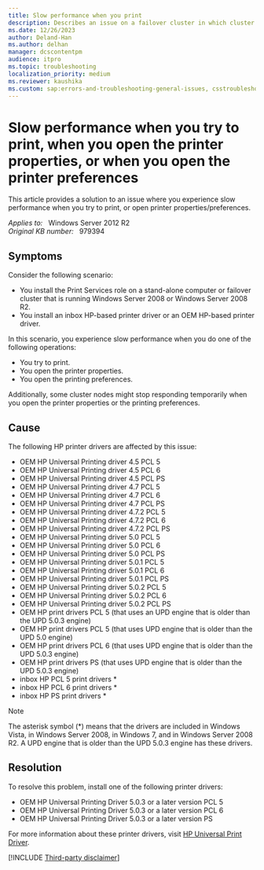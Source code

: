 ```yaml
---
title: Slow performance when you print
description: Describes an issue on a failover cluster in which cluster nodes may stop responding temporarily.
ms.date: 12/26/2023
author: Deland-Han
ms.author: delhan
manager: dcscontentpm
audience: itpro
ms.topic: troubleshooting
localization_priority: medium
ms.reviewer: kaushika
ms.custom: sap:errors-and-troubleshooting-general-issues, csstroubleshoot
---
```

# Slow performance when you try to print, when you open the printer properties, or when you open the printer preferences

This article provides a solution to an issue where you experience slow performance when you try to print, or open printer properties/preferences.

_Applies to:_ &nbsp; Windows Server 2012 R2  
_Original KB number:_ &nbsp; 979394

## Symptoms

Consider the following scenario:

- You install the Print Services role on a stand-alone computer or failover cluster that is running Windows Server 2008 or Windows Server 2008 R2.
- You install an inbox HP-based printer driver or an OEM HP-based printer driver.

In this scenario, you experience slow performance when you do one of the following operations:

- You try to print.
- You open the printer properties.
- You open the printing preferences.

Additionally, some cluster nodes might stop responding temporarily when you open the printer properties or the printing preferences.

## Cause

The following HP printer drivers are affected by this issue:
- OEM HP Universal Printing driver 4.5 PCL 5
- OEM HP Universal Printing driver 4.5 PCL 6
- OEM HP Universal Printing driver 4.5 PCL PS
- OEM HP Universal Printing driver 4.7 PCL 5
- OEM HP Universal Printing driver 4.7 PCL 6
- OEM HP Universal Printing driver 4.7 PCL PS
- OEM HP Universal Printing driver 4.7.2 PCL 5
- OEM HP Universal Printing driver 4.7.2 PCL 6
- OEM HP Universal Printing driver 4.7.2 PCL PS
- OEM HP Universal Printing driver 5.0 PCL 5
- OEM HP Universal Printing driver 5.0 PCL 6
- OEM HP Universal Printing driver 5.0 PCL PS
- OEM HP Universal Printing driver 5.0.1 PCL 5
- OEM HP Universal Printing driver 5.0.1 PCL 6
- OEM HP Universal Printing driver 5.0.1 PCL PS
- OEM HP Universal Printing driver 5.0.2 PCL 5
- OEM HP Universal Printing driver 5.0.2 PCL 6
- OEM HP Universal Printing driver 5.0.2 PCL PS
- OEM HP print drivers PCL 5 (that uses an UPD engine that is older than the UPD 5.0.3 engine)
- OEM HP print drivers PCL 5 (that uses UPD engine that is older than the UPD 5.0 engine)
- OEM HP print drivers PCL 6 (that uses UPD engine that is older than the UPD 5.0.3 engine)
- OEM HP print drivers PS (that uses UPD engine that is older than the UPD 5.0.3 engine)
- inbox HP PCL 5 print drivers *
- inbox HP PCL 6 print drivers *
- inbox HP PS print drivers *

> [!NOTE]
> The asterisk symbol (*) means that the drivers are included in Windows Vista, in Windows Server 2008, in Windows 7, and in Windows Server 2008 R2. A UPD engine that is older than the UPD 5.0.3 engine has these drivers.

## Resolution

To resolve this problem, install one of the following printer drivers:

- OEM HP Universal Printing Driver 5.0.3 or a later version PCL 5
- OEM HP Universal Printing Driver 5.0.3 or a later version PCL 6
- OEM HP Universal Printing Driver 5.0.3 or a later version PS

For more information about these printer drivers, visit [HP Universal Print Driver](https://www.hp.com/go/upd).

[!INCLUDE [Third-party disclaimer](../../includes/third-party-disclaimer.md)]
